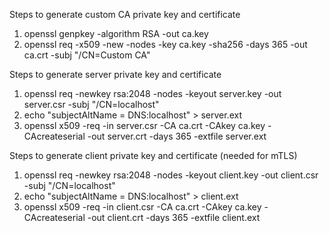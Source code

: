 Steps to generate custom CA private key and certificate
1. openssl genpkey -algorithm RSA -out ca.key
2. openssl req -x509 -new -nodes -key ca.key -sha256 -days 365 -out ca.crt -subj "/CN=Custom CA"

Steps to generate server private key and certificate
1. openssl req -newkey rsa:2048 -nodes -keyout server.key -out server.csr -subj "/CN=localhost"
2. echo "subjectAltName = DNS:localhost" > server.ext
3. openssl x509 -req -in server.csr -CA ca.crt -CAkey ca.key -CAcreateserial -out server.crt -days 365 -extfile server.ext

Steps to generate client private key and certificate (needed for mTLS)
1. openssl req -newkey rsa:2048 -nodes -keyout client.key -out client.csr -subj "/CN=localhost"
2. echo "subjectAltName = DNS:localhost" > client.ext
3. openssl x509 -req -in client.csr -CA ca.crt -CAkey ca.key -CAcreateserial -out client.crt -days 365 -extfile client.ext